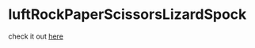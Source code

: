 # luftRockPaperScissorsLizardSpock

check it out [here](https://luisluft.github.io/luftRockPaperScissorsLizardSpock/)
